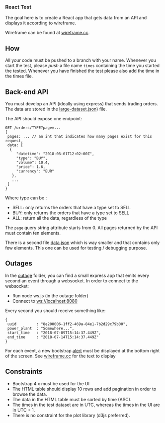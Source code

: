 ### React Test

The goal here is to create a React app that gets data from an API and displays it according to wireframe.

Wireframe can be found at  [wireframe.cc](https://wireframe.cc/uR5ws6).

## How

All your code must be pushed to a branch with your name. Whenever you start the test, please *push* a file name `times` containing the time you started the tested.
Whenever you have finished the test please also add the time in the times file.

## Back-end API

You must develop an API (ideally using express) that sends trading orders. The data are stored in the [large-dataset.json](large-dataset.json)) file.

The API should expose one endpoint:

```
GET /orders/TYPE?page=...
{
 pages: ... // an int that indicates how many pages exist for this request,
 data: [
  {
     "datetime": "2018-03-01T12:02:00Z",
     "type": "BUY",
     "volume": 10.4,
     "price": 1.6,
     "currency": "EUR"
   },
   ...
 ]
}
```
Where type can be :
  * SELL: only returns the orders that have a type set to SELL
  * BUY: only returns the orders that have a type set to SELL
  * ALL: return all the data, regardless of the type

The `page` query string attribute starts from 0.
All pages returned by the API must contain ten elements.

There is a second file [data.json](data.json) which is way smaller and that contains only few elements. This one can be used for testing / debugging purpose.


## Outages

In the [outage](outage/) folder, you can find a small express app that emits every second an event through a websocket.
In order to connect to the websocket:
 * Run node ws.js (in the outage folder)
 * Connect to [ws://localhost:8080](ws://localhost:8080)

Every second you should receive something like:

```
{
 uuid         : "8e200006-1ff2-469a-84e1-7b2d29c79b00",
 power_plant  : "Somewhere...",
 start_time   : "2018-07-09T15:14:37.449Z",
 end_time     : "2018-07-14T15:14:37.449Z"
}
```
For each event, a new bootstrap [alert](https://getbootstrap.com/docs/4.0/components/alerts/) must be displayed at the bottom right of the screen. See [wireframe.cc](https://wireframe.cc/uR5ws6) for the text to display

## Constraints

 - Bootstrap 4.x must be used for the UI
 - The HTML table should display 10 rows and add pagination in order to browse the data.
 - The data in the HTML table must be sorted by time (ASC).
 - The times in the test dataset are in UTC, whereas the times in the UI are in UTC + 1.
 - There is no constraint for the plot library (d3js preferred).
